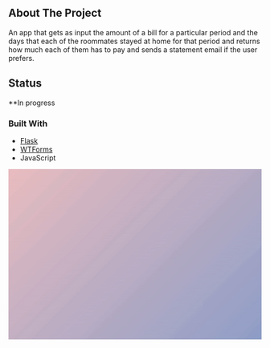 ## About The Project

An app that gets as input the amount of a bill for a particular period and the days that each of the roommates stayed at home for that period
and returns how much each of them has to pay and sends a statement email if the user prefers.

## Status
**In progress

### Built With

- [Flask](https://flask.palletsprojects.com/en/2.0.x/)
- [WTForms](https://wtforms.readthedocs.io/en/2.3.x/)
- JavaScript

![](demo/ezgif.com-gif-maker.gif)
